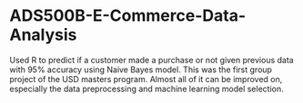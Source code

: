 # ADS500B-E-Commerce-Data-Analysis
Used R to predict if a customer made a purchase or not given previous data with 95% accuracy using Naive Bayes model. 
This was the first group project of the USD masters program. Almost all of it can be improved on, especially the data preprocessing and machine learning model selection.
